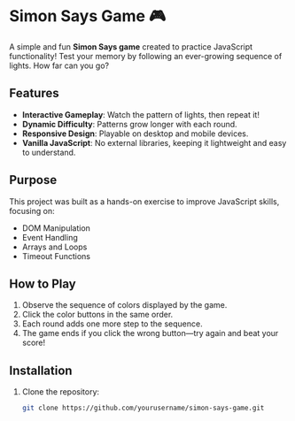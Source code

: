 # Simon Says Game 🎮

A simple and fun **Simon Says game** created to practice JavaScript functionality! Test your memory by following an ever-growing sequence of lights. How far can you go?

## Features
- **Interactive Gameplay**: Watch the pattern of lights, then repeat it!
- **Dynamic Difficulty**: Patterns grow longer with each round.
- **Responsive Design**: Playable on desktop and mobile devices.
- **Vanilla JavaScript**: No external libraries, keeping it lightweight and easy to understand.

## Purpose
This project was built as a hands-on exercise to improve JavaScript skills, focusing on:
- DOM Manipulation
- Event Handling
- Arrays and Loops
- Timeout Functions

## How to Play
1. Observe the sequence of colors displayed by the game.
2. Click the color buttons in the same order.
3. Each round adds one more step to the sequence.
4. The game ends if you click the wrong button—try again and beat your score!

## Installation
1. Clone the repository:
   ```bash
   git clone https://github.com/yourusername/simon-says-game.git
